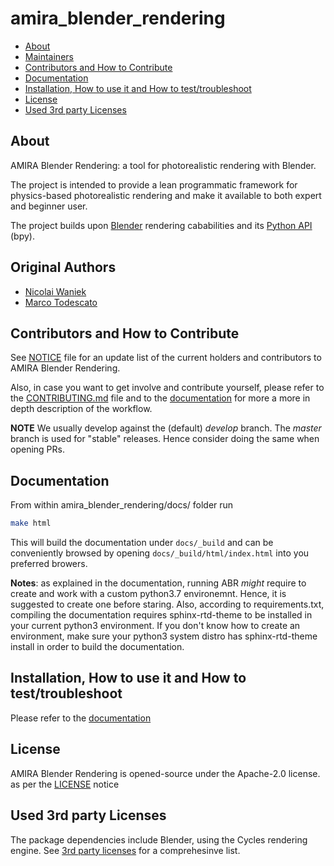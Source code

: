# amira_blender_rendering

* [About](#about)
* [Maintainers](#authors)
* [Contributors and How to Contribute](#contributors)
* [Documentation](#docs)
* [Installation, How to use it and How to test/troubleshoot](#use)
* [License](#license)
* [Used 3rd party Licenses](#licenses)


## About<a name="about"></a>

AMIRA Blender Rendering: a tool for photorealistic rendering with Blender.

The project is intended to provide a lean programmatic framework for
physics-based photorealistic rendering and make it available to both expert
and beginner user.

The project builds upon [Blender](https://www.blender.org) rendering cababilities and its [Python API](https://docs.blender.org/api/current/index.html) (bpy).


## Original Authors<a name="authors"></a>

* [Nicolai Waniek](mailto:Nicolai.Waniek@de.bosch.com)
* [Marco Todescato](mailto:Marco.Todescato@de.bosch.com)


## Contributors and How to Contribute<a name="contributors"></a>

See [NOTICE](./NOTICE) file for an update list of the current holders
and contributors to AMIRA Blender Rendering.

Also, in case you want to get involve and contribute yourself, please
refer to the [CONTRIBUTING.md](./CONTRIBUTING.md) file and to the 
[documentation](#docs) for more a more in depth description of the workflow.

**NOTE** 
We usually develop against the (default) *develop* branch. The *master* branch 
is used for "stable" releases. Hence consider doing the same when opening PRs.


## Documentation<a name="docs"></a>

From within amira_blender_rendering/docs/ folder run

```bash
make html
```

This will build the documentation under `docs/_build` and can be conveniently
browsed by opening `docs/_build/html/index.html` into you preferred browers.

**Notes**: as explained in the documentation, running ABR *might* require to create
and work with a custom python3.7 environemnt. Hence, it is suggested to create 
one before staring. Also, according to requirements.txt, compiling the documentation 
requires sphinx-rtd-theme to be installed in your current python3 environment.
If you don't know how to create an environment, make sure your python3 system 
distro has sphinx-rtd-theme install in order to build the documentation.


## Installation, How to use it and How to test/troubleshoot<a name="use"></a>

Please refer to the [documentation](#docs)


## License<a name="license"></a>

AMIRA Blender Rendering is opened-source under the Apache-2.0 license. 
as per the [LICENSE](./LICENSE) notice


## Used 3rd party Licenses<a name="licenses"></a>
 
The package dependencies include Blender, using the Cycles rendering engine.
See [3rd party licenses](./3rd-party-licenses.md) for a comprehesinve list.
